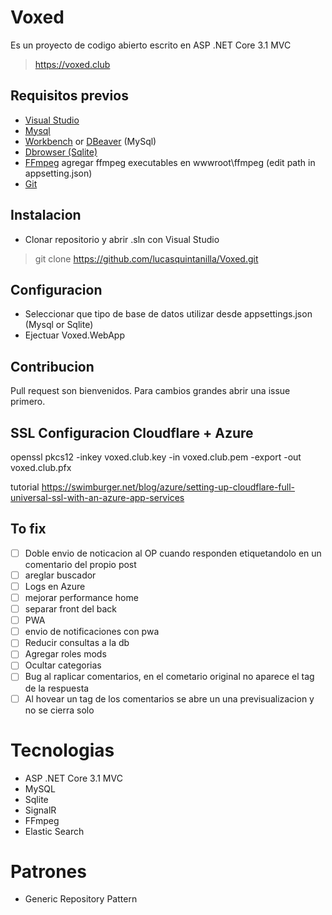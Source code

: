 # Voxed

Es un proyecto de codigo abierto escrito en ASP .NET Core 3.1 MVC

> https://voxed.club

## Requisitos previos

- [Visual Studio](https://visualstudio.microsoft.com/downloads/)
- [Mysql](https://dev.mysql.com/downloads/installer/)
- [Workbench](https://dev.mysql.com/downloads/workbench/) or [DBeaver](https://dbeaver.io/) (MySql)
- [Dbrowser (Sqlite)](https://sqlitebrowser.org/dl/)
- [FFmpeg](https://ffmpeg.org/download.html) agregar ffmpeg executables en wwwroot\ffmpeg (edit path in appsetting.json)
- [Git](https://git-scm.com/download/win)

## Instalacion

- Clonar repositorio y abrir .sln con Visual Studio
> git clone https://github.com/lucasquintanilla/Voxed.git

## Configuracion

- Seleccionar que tipo de base de datos utilizar desde appsettings.json (Mysql or Sqlite) 
- Ejectuar Voxed.WebApp

## Contribucion

Pull request son bienvenidos. Para cambios grandes abrir una issue primero.

## SSL Configuracion Cloudflare + Azure

openssl pkcs12 -inkey voxed.club.key -in voxed.club.pem -export -out voxed.club.pfx

tutorial https://swimburger.net/blog/azure/setting-up-cloudflare-full-universal-ssl-with-an-azure-app-services

## To fix

- [ ] Doble envio de noticacion al OP cuando responden etiquetandolo en un comentario del propio post
- [ ] areglar buscador
- [ ] Logs en Azure
- [ ] mejorar performance home
- [ ] separar front del back
- [ ] PWA
- [ ] envio de notificaciones con pwa
- [ ] Reducir consultas a la db
- [ ] Agregar roles mods
- [ ] Ocultar categorias
- [ ] Bug al raplicar comentarios, en el cometario original no aparece el tag de la respuesta
- [ ] Al hovear un tag de los comentarios se abre un una previsualizacion y no se cierra solo

# Tecnologias

- ASP .NET Core 3.1 MVC
- MySQL
- Sqlite
- SignalR
- FFmpeg
- Elastic Search

# Patrones

- Generic Repository Pattern

